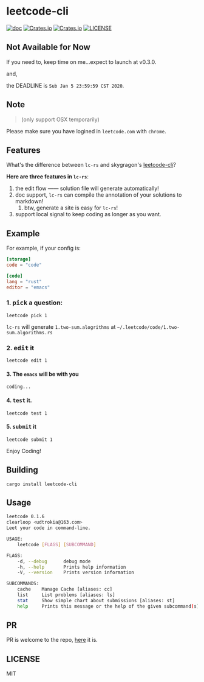 # leetcode-cli
[![doc](https://img.shields.io/badge/0.1.5-docs-green.svg)](https://docs.rs/leetcode-cli/)
[![Crates.io](https://img.shields.io/crates/v/leetcode-cli.svg)](https://crates.io/crates/leetcode-cli)
[![Crates.io](https://img.shields.io/crates/d/leetcode-cli.svg)](https://crates.io/crates/leetcode-cli)
[![LICENSE](https://img.shields.io/crates/l/leetcode-cli.svg)](https://choosealicense.com/licenses/mit/)

## Not Available for Now

If you need to, keep time on me...expect to launch at v0.3.0.

and,

the DEADLINE is `Sub Jan 5 23:59:59 CST 2020`.


## Note
> (only support OSX temporarily)

Please make sure you have logined in `leetcode.com` with `chrome`.

## Features

What's the difference between `lc-rs` and skygragon's [leetcode-cli][sky]?

**Here are three features in `lc-rs`**:

1. the edit flow —— solution file will generate automatically!
2. doc support, `lc-rs` can compile the annotation of your solutions to markdown!
   1. btw, generate a site is easy for `lc-rs`!
3. support local signal to keep coding as longer as you want.

## Example

For example, if your config is:

```toml
[storage]
code = "code"

[code]
lang = "rust"
editor = "emacs"
```

### 1. <kbd>pick</kbd> a question:

```
leetcode pick 1
```

`lc-rs` will generate `1.two-sum.alogrithms` at `~/.leetcode/code/1.two-sum.algorithms.rs`

### 2. <kbd>edit</kbd> it

```
leetcode edit 1
```

#### 3. The `emacs` will be with you

```
coding...
```

#### 4. <kbd>test</kbd> it.

```
leetcode test 1
```

#### 5. <kbd>submit</kbd> it

```
leetcode submit 1
```

Enjoy Coding!


## Building

```
cargo install leetcode-cli
```


## Usage
```sh
leetcode 0.1.6
clearloop <udtrokia@163.com>
Leet your code in command-line.

USAGE:
    leetcode [FLAGS] [SUBCOMMAND]

FLAGS:
    -d, --debug      debug mode
    -h, --help       Prints help information
    -V, --version    Prints version information

SUBCOMMANDS:
    cache    Manage Cache [aliases: cc]
    list     List problems [aliases: ls]
    stat     Show simple chart about submissions [aliases: st]
    help     Prints this message or the help of the given subcommand(s)
```

## PR

PR is welcome to the repo, [here][pr] it is.

## LICENSE
MIT


[pr]: https://github.com/clearloop/leetcode-cli/pulls
[sky]: https://github.com/skygragon/leetcode-cli

